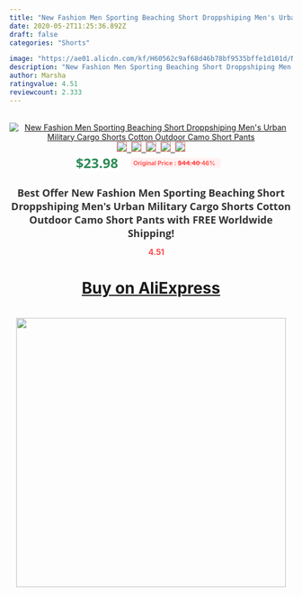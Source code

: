 ```yaml
---
title: "New Fashion Men Sporting Beaching Short Droppshiping Men's Urban Military Cargo Shorts Cotton Outdoor Camo Short Pants"
date: 2020-05-2T11:25:36.892Z
draft: false
categories: "Shorts"

image: "https://ae01.alicdn.com/kf/H60562c9af68d46b78bf9535bffe1d101d/New-Fashion-Men-Sporting-Beaching-Short-Droppshiping-Men-s-Urban-Military-Cargo-Shorts-Cotton-Outdoor-Camo.jpg"
description: "New Fashion Men Sporting Beaching Short Droppshiping Men's Urban Military Cargo Shorts Cotton Outdoor Camo Short Pants"
author: Marsha
ratingvalue: 4.51
reviewcount: 2.333
---
```

<br>
<div style="text-align: center;">
<a href="https://s.click.aliexpress.com/e/_A4piKD" target="_blank" rel="nofollow noopener noreferrer"><img alt="New Fashion Men Sporting Beaching Short Droppshiping Men's Urban Military Cargo Shorts Cotton Outdoor Camo Short Pants" class="magnifier-image" src="https://ae01.alicdn.com/kf/H60562c9af68d46b78bf9535bffe1d101d/New-Fashion-Men-Sporting-Beaching-Short-Droppshiping-Men-s-Urban-Military-Cargo-Shorts-Cotton-Outdoor-Camo.jpg_640x640.jpg">
<br>
<img style="border:1px solid salmon" src="https://ae01.alicdn.com/kf/H60562c9af68d46b78bf9535bffe1d101d/New-Fashion-Men-Sporting-Beaching-Short-Droppshiping-Men-s-Urban-Military-Cargo-Shorts-Cotton-Outdoor-Camo.jpg_120x120.jpg">&nbsp;&nbsp;<img style="border:1px solid salmon" src="https://ae01.alicdn.com/kf/Hb1ff884501f54056927c785ff1f1c9205/New-Fashion-Men-Sporting-Beaching-Short-Droppshiping-Men-s-Urban-Military-Cargo-Shorts-Cotton-Outdoor-Camo.jpg_120x120.jpg">&nbsp;&nbsp;<img style="border:1px solid salmon" src="https://ae01.alicdn.com/kf/H97f341eebd554d7ab00f462c57e4a8d0Q/New-Fashion-Men-Sporting-Beaching-Short-Droppshiping-Men-s-Urban-Military-Cargo-Shorts-Cotton-Outdoor-Camo.jpg_120x120.jpg">&nbsp;&nbsp;<img style="border:1px solid salmon" src="https://ae01.alicdn.com/kf/He810aef90fcf46a9b080e5dfad31e737X/New-Fashion-Men-Sporting-Beaching-Short-Droppshiping-Men-s-Urban-Military-Cargo-Shorts-Cotton-Outdoor-Camo.jpg_120x120.jpg">&nbsp;&nbsp;<img style="border:1px solid salmon" src="https://ae01.alicdn.com/kf/H05faa59c1fb6449087ddcdf77c882a25e/New-Fashion-Men-Sporting-Beaching-Short-Droppshiping-Men-s-Urban-Military-Cargo-Shorts-Cotton-Outdoor-Camo.jpg_120x120.jpg"></a></div><br0>
<div style="text-align: center;"><span style="background-color: white; border: 0px; box-sizing: border-box; color: seagreen; display: inline-block; font-family: &quot;open sans&quot; , &quot;arial&quot; , &quot;helvetica&quot; , sans-serif , &quot;heiti&quot;; font-size: 24px; font-stretch: inherit; font-weight: 700; line-height: inherit; margin: 0px 10px 0px 0px; padding: 0px; vertical-align: middle;">$23.98 </span>
<span style="background: rgb(255 , 241 , 241); border-radius: 3px; border: 0px; box-sizing: border-box; color: #ff4747; display: inline-block; font-family: inherit; font-size: 12px; font-stretch: inherit; font-style: inherit; font-variant: inherit; font-weight: 600; line-height: inherit; margin: 0px; padding: 2px 5px; transform: scale(0.9); vertical-align: middle;">Original Price : <b style="text-decoration: line-through;">$44.40 </b> 46%&nbsp;&nbsp;</span></div>
<h1 style="color: #333333; display: inline-block; font-family: &quot;open sans&quot; , &quot;arial&quot; , &quot;helvetica&quot; , sans-serif , &quot;heiti&quot;; font-size: 18px; font-stretch: inherit; font-weight: 700; text-align: center;">Best Offer New Fashion Men Sporting Beaching Short Droppshiping Men's Urban Military Cargo Shorts Cotton Outdoor Camo Short Pants with FREE Worldwide Shipping!</h1>
<div style="color: #ff4747; text-align: center;">
<img src="https://4.bp.blogspot.com/-M0ZcTcb-5uY/XleCXlxnR4I/AAAAAAAAAEc/OrjgMkXV1oMQFaCRZj5HQwOCBcu3w1FegCPcBGAYYCw/s1600/star.png" style="height: 15px;">&nbsp;<b>4.51</b></div>
<div class="button_cont" align="center"><a class="buynow_a" href="https://s.click.aliexpress.com/e/_A4piKD" target="_blank" rel="nofollow noopener noreferrer"><H1>Buy on AliExpress</H1></a></div><br>
<div class="separator" style="clear: both; text-align: center;">
<img src="https://lh3.googleusercontent.com/-pTy5HemUv9M/XlePHvY0dAI/AAAAAAAAAE4/0nX5iRUoIWY8eMW9Dpxeirr157OZliDIgCLcBGAsYHQ/s1600/badge.gif" width="480">
</div>

